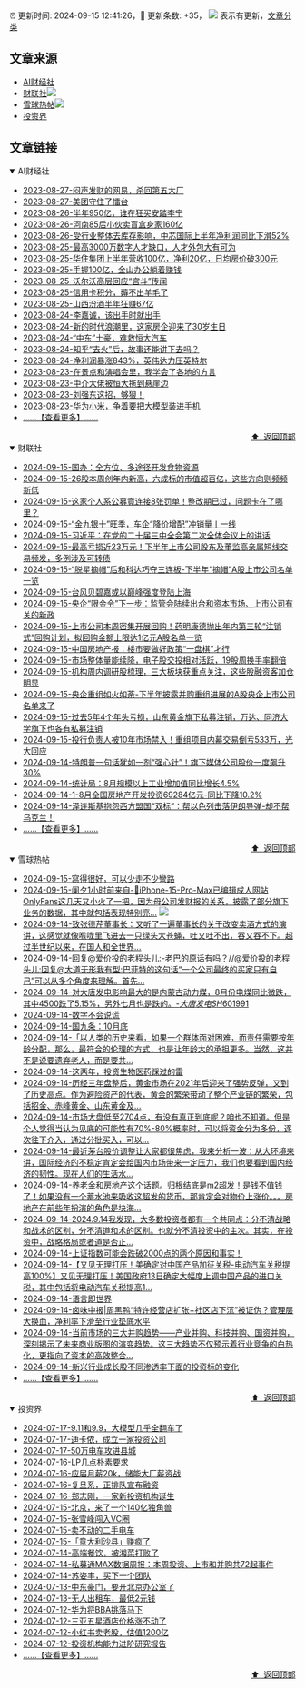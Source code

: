 ##

:alarm_clock: 更新时间: 2024-09-15 12:41:26，:rocket: 更新条数: +35， ![](/assets/dot.png) 表示有更新，[文章分类](/TAGS.md)

## 文章来源

- [AI财经社](#ai财经社)  
- [财联社](#财联社)![](/assets/dot.png)   
- [雪球热帖](#雪球热帖)![](/assets/dot.png)   
- [投资界](#投资界)  

## 文章链接

<details open>
<summary id="ai财经社">
 AI财经社
</summary>


- [2023-08-27-闷声发财的网易，杀回第五大厂](https://www.aicaijing.com.cn/article/18610)  
- [2023-08-27-美团守住了擂台](https://www.aicaijing.com.cn/article/18611)  
- [2023-08-26-半年950亿，谁在狂买安踏李宁](https://www.aicaijing.com.cn/article/18607)  
- [2023-08-26-河南85后小伙卖盲盒身家160亿](https://www.aicaijing.com.cn/article/18608)  
- [2023-08-26-受行业整体去库存影响，中芯国际上半年净利润同比下滑52%](https://www.aicaijing.com.cn/article/18609)  
- [2023-08-25-最高3000万数字人才缺口，人才外包大有可为](https://www.aicaijing.com.cn/article/18601)  
- [2023-08-25-华住集团上半年营收100亿，净利20亿，日均房价破300元](https://www.aicaijing.com.cn/article/18602)  
- [2023-08-25-手握100亿，金山办公躺着赚钱](https://www.aicaijing.com.cn/article/18603)  
- [2023-08-25-沃尔沃高层回应“宫斗”传闻](https://www.aicaijing.com.cn/article/18604)  
- [2023-08-25-信用卡积分，薅不出羊毛了](https://www.aicaijing.com.cn/article/18605)  
- [2023-08-25-山西汾酒半年狂赚67亿](https://www.aicaijing.com.cn/article/18606)  
- [2023-08-24-李嘉诚，该出手时就出手](https://www.aicaijing.com.cn/article/18596)  
- [2023-08-24-新的时代浪潮里，这家房企迎来了30岁生日](https://www.aicaijing.com.cn/article/18597)  
- [2023-08-24-“中东”土豪，难救恒大汽车](https://www.aicaijing.com.cn/article/18598)  
- [2023-08-24-知乎“去火”后，故事还能讲下去吗？](https://www.aicaijing.com.cn/article/18599)  
- [2023-08-24-净利润暴涨843%，英伟达力压英特尔](https://www.aicaijing.com.cn/article/18600)  
- [2023-08-23-在景点和演唱会里，我学会了各地的方言](https://www.aicaijing.com.cn/article/18591)  
- [2023-08-23-中介大佬被恒大拖到悬崖边](https://www.aicaijing.com.cn/article/18592)  
- [2023-08-23-刘强东这招，够狠！](https://www.aicaijing.com.cn/article/18593)  
- [2023-08-23-华为小米，争着要把大模型装进手机](https://www.aicaijing.com.cn/article/18594)  
- [......【查看更多】......](/details/AI财经社.md)

<div align="right"><a href="#文章来源">⬆ &nbsp;返回顶部</a></div>
</details>

<details open>
<summary id="财联社">
 财联社
</summary>


- [2024-09-15-国办：全方位、多途径开发食物资源](https://www.cls.cn/detail/1800254)  
- [2024-09-15-26股本周创年内新高，六成标的市值超百亿，这些方向则频频新低](https://www.cls.cn/detail/1800191)  
- [2024-09-15-这家个人系公募竟连接8张罚单！整改期已过，问题卡在了哪里？](https://www.cls.cn/detail/1800229)  
- [2024-09-15-“金九银十”旺季，车企“降价增配”冲销量丨一线](https://www.cls.cn/detail/1800204)  
- [2024-09-15-习近平：在党的二十届三中全会第二次全体会议上的讲话](https://www.cls.cn/detail/1799905)  
- [2024-09-15-最高亏损近23万元！下半年上市公司股东及董监高亲属短线交易频发，多例涉及可转债](https://www.cls.cn/detail/1799553)  
- [2024-09-15-“脱星摘帽”后和科达巧夺三连板-下半年“摘帽”A股上市公司名单一览](https://www.cls.cn/detail/1799876)  
- [2024-09-15-台风贝碧嘉或以巅峰强度登陆上海](https://www.cls.cn/detail/1799906)  
- [2024-09-15-央企“限金令”下一步：监管会陆续出台和资本市场、上市公司有关的新政](https://www.cls.cn/detail/1799907)  
- [2024-09-15-上市公司本周密集开展回购！药明康德抛出年内第三轮“注销式”回购计划，拟回购金额上限达1亿元A股名单一览](https://www.cls.cn/detail/1799759)  
- [2024-09-15-中国房地产报：楼市要做好政策“一盘棋”才行](https://www.cls.cn/detail/1799909)  
- [2024-09-15-市场整体量能续降，电子股交投相对活跃，19股周换手率翻倍](https://www.cls.cn/detail/1800110)  
- [2024-09-15-机构周内调研股梳理，三大板块获重点关注，这些股融资客加仓明显](https://www.cls.cn/detail/1800149)  
- [2024-09-15-央企重组如火如荼-下半年披露并购重组进展的A股央企上市公司名单来了](https://www.cls.cn/detail/1800093)  
- [2024-09-15-过去5年4个年头亏损，山东黄金旗下私募注销，万达、同济大学旗下也各有私募注销](https://www.cls.cn/detail/1800236)  
- [2024-09-15-投行负责人被10年市场禁入！重组项目内幕交易倒亏533万，光大回应](https://www.cls.cn/detail/1800238)  
- [2024-09-14-特朗普一句话犹如一剂“强心针”！旗下媒体公司股价一度飙升30%](https://www.cls.cn/detail/1799565)  
- [2024-09-14-统计局：8月规模以上工业增加值同比增长4.5%](https://www.cls.cn/detail/1799576)  
- [2024-09-14-1-8月全国房地产开发投资69284亿元-同比下降10.2%](https://www.cls.cn/detail/1799577)  
- [2024-09-14-泽连斯基抱怨西方盟国“双标”：帮以色列击落伊朗导弹-却不帮乌克兰！](https://www.cls.cn/detail/1799649)  
- [......【查看更多】......](/details/财联社.md)

<div align="right"><a href="#文章来源">⬆ &nbsp;返回顶部</a></div>
</details>

<details open>
<summary id="雪球热帖">
 雪球热帖
</summary>


- [2024-09-15-寫得很好，可以少走不少彎路](https://xueqiu.com/9650668145/304695526)  
- [2024-09-15-阑夕1小时前来自-🔞iPhone-15-Pro-Max已编辑成人网站OnlyFans这几天又小火了一把，因为母公司发财报的关系，披露了部分旗下业务的数据，其中就包括表现特别亮...](https://xueqiu.com/1655294479/304706076) ![](/assets/new.png)  
- [2024-09-14-致张德芹董事长：又听了一遍董事长的关于改变卖酒方式的演讲，这感觉就像喉咙里飞进去一只绿头大苍蝇，吐又吐不出，吞又吞不下。超过半世纪以来，在国人和全世界...](https://xueqiu.com/9522147036/304691510)  
- [2024-09-14-回复@爱价投的老程头儿:-老巴的原话有吗？//@爱价投的老程头儿:回复@大道无形我有型:巴菲特的这句话“一个公司最终的买家只有自己”可以从多个角度来理解。首先...](https://xueqiu.com/1247347556/304693832)  
- [2024-09-14-对大唐发电影响最大的是内蒙古动力煤，8月份电煤同比微跌，其中4500跌了5.15%，另外七月也是跌的。-$大唐发电SH601991$](https://xueqiu.com/8681138960/304681139)  
- [2024-09-14-数字不会说谎](https://xueqiu.com/6876843497/304670810)  
- [2024-09-14-国九条：10月底](https://xueqiu.com/8856175490/304667399)  
- [2024-09-14-「以人类的历史来看，如果一个群体面对困难，而责任需要按年龄分配，那么，最符合的伦理的方式，也是让年龄大的承担更多。当然，这并不是说要遗弃老人，而是要共...](https://xueqiu.com/1436349830/304693909)  
- [2024-09-14-这两年，投资生物医药踩过的雷](https://xueqiu.com/1429872781/304689361)  
- [2024-09-14-历经三年盘整后，黄金市场在2021年后迎来了强势反弹，又到了历史高点。作为避险资产的代表，黄金的繁荣带动了整个产业链的繁荣，包括招金、赤峰黄金、山东黄金及...](https://xueqiu.com/9572732050/304661897)  
- [2024-09-14-市场大盘低至2704点，有没有真正到底呢？咱也不知道。但是个人觉得当认为见底的可能性有70%-80%概率时，可以将资金分为多份，逐次往下介入，通过分批买入，可以...](https://xueqiu.com/3137865133/304662152)  
- [2024-09-14-最近茅台股价调整让大家都很焦虑，我来分析一波：从大环境来讲，国际经济的不稳定肯定会给国内市场带来一定压力，我们也要看到国内经济的韧性。现在人们的生活水...](https://xueqiu.com/5773569265/304662040)  
- [2024-09-14-养老金和房地产这个话题。归根结底是m2超发！是钱不值钱了！如果没有一个蓄水池来吸收这超发的货币，那肯定会对物价上涨价。。。房地产在前些年扮演的角色是块海...](https://xueqiu.com/5939653998/304648074)  
- [2024-09-14-2024.9.14我发现，大多数投资者都有一个共同点：分不清战略和战术的区别，分不清道和术的区别。也就分不清投资中的主次。其实，在投资中，战略格局或者道是否正...](https://xueqiu.com/4212900091/304649785)  
- [2024-09-14-上证指数可能会跌破2000点的两个原因和事实！](https://xueqiu.com/2838562542/304667789)  
- [2024-09-14-【又见无理打压！美确定对中国产品加征关税-电动汽车关税提高100%】又见无理打压！美国政府13日确定大幅度上调中国产品的进口关税，其中包括将电动汽车关税提高1...](https://xueqiu.com/5124430882/304653688)  
- [2024-09-14-语言即世界](https://xueqiu.com/2792218779/304678105)  
- [2024-09-14-卤味中报|周黑鸭“特许经营店扩张+社区店下沉”被证伪？管理层大换血，净利率下滑至行业垫底水平](https://xueqiu.com/6755337232/304659520)  
- [2024-09-14-当前市场的三大并购趋势——产业并购、科技并购、国资并购，深刻揭示了未来商业版图的演变趋势。这三大趋势不仅预示着行业竞争的白热化，更指向了资本的高效整合...](https://xueqiu.com/5011489057/304661884)  
- [2024-09-14-新兴行业成长股不同渗透率下面的投资标的变化](https://xueqiu.com/5647126168/304694335)  
- [......【查看更多】......](/details/雪球热帖.md)

<div align="right"><a href="#文章来源">⬆ &nbsp;返回顶部</a></div>
</details>

<details open>
<summary id="投资界">
 投资界
</summary>


- [2024-07-17-9.11和9.9，大模型几乎全翻车了](https://posts.careerengine.us/p/6697778c44726b29bffa3a09)  
- [2024-07-17-迪卡侬，成立一家投资公司](https://posts.careerengine.us/p/6697778c44726b29bffa3a01)  
- [2024-07-17-50万电车攻进县城](https://posts.careerengine.us/p/6697779c831e1d29eea44253)  
- [2024-07-16-LP几点朴素要求](https://posts.careerengine.us/p/669636a8720ed522248054dc)  
- [2024-07-16-应届月薪20k，储能大厂薪资战](https://posts.careerengine.us/p/669636a8720ed522248054d4)  
- [2024-07-16-复旦系，正排队宣布融资](https://posts.careerengine.us/p/66963699cb38e136a496986c)  
- [2024-07-16-郑志刚，一家新投资机构诞生](https://posts.careerengine.us/p/66963699cb38e136a4969874)  
- [2024-07-15-北京，来了一个140亿独角兽](https://posts.careerengine.us/p/6694db59a0c3ac562b61f9af)  
- [2024-07-15-张雪峰闯入VC圈](https://posts.careerengine.us/p/6694db59a0c3ac562b61f9b7)  
- [2024-07-15-卖不动的二手电车](https://posts.careerengine.us/p/6694db6836b2f1565d9b541a)  
- [2024-07-15-「意大利沙县」赚疯了](https://posts.careerengine.us/p/6694db6836b2f1565d9b5422)  
- [2024-07-14-高端餐饮，被湘菜打败了](https://posts.careerengine.us/p/6693862333c6e710d0bf9dc4)  
- [2024-07-14-私募通MAX数据周报：本周投资、上市和并购共72起事件](https://posts.careerengine.us/p/6693862333c6e710d0bf9dcc)  
- [2024-07-14-苏姿丰，买下一个团队](https://posts.careerengine.us/p/6693861481427510b2b9c123)  
- [2024-07-13-中东豪门，要开北京办公室了](https://posts.careerengine.us/p/66922794a876f80d113b51fe)  
- [2024-07-13-无人出租车，最低2元钱](https://posts.careerengine.us/p/669227b82202ae0dfac5d713)  
- [2024-07-12-华为将BBA挑落马下](https://posts.careerengine.us/p/6690a6c68082df14ead7eaac)  
- [2024-07-12-三亚五星酒店价格涨不动了](https://posts.careerengine.us/p/6690a6c68082df14ead7eaa4)  
- [2024-07-12-小红书卖老股，估值1200亿](https://posts.careerengine.us/p/6690a6b756b00014bcc00e8f)  
- [2024-07-12-投资机构能力进阶研究报告](https://posts.careerengine.us/p/6690a6b756b00014bcc00e87)  
- [......【查看更多】......](/details/投资界.md)

<div align="right"><a href="#文章来源">⬆ &nbsp;返回顶部</a></div>
</details>
